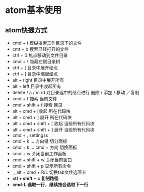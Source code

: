 # atom基本使用

## atom快捷方式

* cmd + t	模糊搜索工作目录下的文件
* cmt + b	搜索已经打开的文件
* ctrl + 0	焦点移动到文件目录
* cmd + \	隐藏左侧目录树
* ctrl + [	目录中展开结点
* ctrl + ]	目录中缩起结点
* alt + right 目录中展开所有
* alt + left  目录中收起所有
* delete / a / m /d	对目录选中的结点进行 删除 / 添加 / 移动 ／复制
* cmd + f	搜索 当前文件
* cmd + shift + f	搜索 目录
* alt + cmd + [收起 所在代码块
* alt + cmd + ]	展开 所在代码块
* alt + cmd + shift + [	收起 当前所有代码块
* alt + cmd + shift + ]	展开 当前所有代码块
* cmd + ,	settingss
* cmd + k ... 方向键	切分面板
* cmd + k ... cmd + 方向	切换面板
* cmd + w	关闭当前工作面板
* cmd + shift + w 关闭当前窗口
* cmd + shift + p  显示所有命令
* __alt + cmd + R/L	切换tab文件选项卡
* __ctl + shift + c  复制路径__
* __cmd-L 选取一行，继续按会选取下一行__
